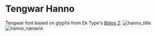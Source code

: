 # Tengwar Hanno
Tengwar font based on glyphs from Ek Type's *[Baloo 2](https://github.com/EkType/Baloo2).*
![hanno_title](https://user-images.githubusercontent.com/16606427/208226791-2b02694b-1eb6-4d56-af1c-0987cad4bec0.png)
![hanno_namarie](https://user-images.githubusercontent.com/16606427/208226753-e09da707-64b1-44e6-ba15-df2c64081252.png)
